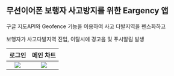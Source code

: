 ## 무선이어폰 보행자 사고방지를 위한 Eargency 앱

구글 지도API와 Geofence 기능을 이용하여 사고 다발지역을 펜스화하고 

보행자가 사고다발지역 진입, 이탈시에 경고음 및 푸시알림 발생

<div width="100%">

|로그인|메인 차트|
|:-:|:-:|
|<img src="https://github.com/HanSungHyeon/Geofencing/assets/66876894/9fa24f99-a043-491a-a496-1c410a0543ec" />|<img src="https://github.com/HanSungHyeon/Geofencing/assets/66876894/882f91f3-8169-40ae-b2bd-e1291c26bf5c" />|

</div>
